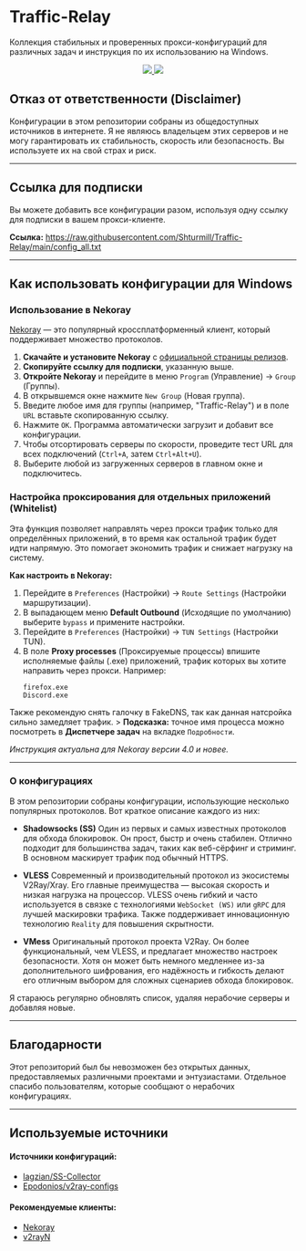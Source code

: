 # Traffic-Relay

Коллекция стабильных и проверенных прокси-конфигураций для различных задач и инструкция по их использованию на Windows.

<p align="center">
  <a href="https://github.com/Shturmill/Traffic-Relay/stargazers">
    <img src="https://img.shields.io/github/stars/Shturmill/Traffic-Relay?style=for-the-badge&color=blue">
  </a>
  <a href="https://github.com/Shturmill/Traffic-Relay/commits/main">
    <img src="https://img.shields.io/github/last-commit/Shturmill/Traffic-Relay?style=for-the-badge&color=blue">
  </a>
</p>

## Отказ от ответственности (Disclaimer)

Конфигурации в этом репозитории собраны из общедоступных источников в интернете. Я не являюсь владельцем этих серверов и не могу гарантировать их стабильность, скорость или безопасность. Вы используете их на свой страх и риск.

---

## Ссылка для подписки

Вы можете добавить все конфигурации разом, используя одну ссылку для подписки в вашем прокси-клиенте.

**Ссылка:**
https://raw.githubusercontent.com/Shturmill/Traffic-Relay/main/config_all.txt

---
## Как использовать конфигурации для Windows

### Использование в Nekoray

[Nekoray](https://github.com/MatsuriDayo/nekoray) — это популярный кроссплатформенный клиент, который поддерживает множество протоколов.

1.  **Скачайте и установите Nekoray** с [официальной страницы релизов](https://github.com/MatsuriDayo/nekoray/releases).
2.  **Скопируйте ссылку для подписки**, указанную выше.
3.  **Откройте Nekoray** и перейдите в меню `Program` (Управление) -> `Group` (Группы).
4.  В открывшемся окне нажмите `New Group` (Новая группа).
5.  Введите любое имя для группы (например, "Traffic-Relay") и в поле `URL` вставьте скопированную ссылку.
6.  Нажмите `OK`. Программа автоматически загрузит и добавит все конфигурации.
7.  Чтобы отсортировать серверы по скорости, проведите тест URL для всех подключений (`Ctrl+A`, затем `Ctrl+Alt+U`).
8.  Выберите любой из загруженных серверов в главном окне и подключитесь.

### Настройка проксирования для отдельных приложений (Whitelist)

Эта функция позволяет направлять через прокси трафик только для определённых приложений, в то время как остальной трафик будет идти напрямую. Это помогает экономить трафик и снижает нагрузку на систему.

**Как настроить в Nekoray:**

1.  Перейдите в `Preferences` (Настройки) -> `Route Settings` (Настройки маршрутизации).
2.  В выпадающем меню **Default Outbound** (Исходящие по умолчанию) выберите `bypass` и примените настройки.
3.  Перейдите в `Preferences` (Настройки) -> `TUN Settings` (Настройки TUN).
4.  В поле **Proxy processes** (Проксируемые процессы) впишите исполняемые файлы (.exe) приложений, трафик которых вы хотите направить через прокси. Например:
    ```
    firefox.exe
    Discord.exe
    ```
Также рекомендую снять галочку в FakeDNS, так как данная натсройка сильно замедляет трафик.
    > **Подсказка:** точное имя процесса можно посмотреть в **Диспетчере задач** на вкладке `Подробности`.

*Инструкция актуальна для Nekoray версии 4.0 и новее.*

---

### О конфигурациях

В этом репозитории собраны конфигурации, использующие несколько популярных протоколов. Вот краткое описание каждого из них:

* **Shadowsocks (SS)**
    Один из первых и самых известных протоколов для обхода блокировок. Он прост, быстр и очень стабилен. Отлично подходит для большинства задач, таких как веб-сёрфинг и стриминг. В основном маскирует трафик под обычный HTTPS.

* **VLESS**
    Современный и производительный протокол из экосистемы V2Ray/Xray. Его главные преимущества — высокая скорость и низкая нагрузка на процессор. VLESS очень гибкий и часто используется в связке с технологиями `WebSocket (WS)` или `gRPC` для лучшей маскировки трафика. Также поддерживает инновационную технологию `Reality` для повышения скрытности.

* **VMess**
    Оригинальный протокол проекта V2Ray. Он более функциональный, чем VLESS, и предлагает множество настроек безопасности. Хотя он может быть немного медленнее из-за дополнительного шифрования, его надёжность и гибкость делают его отличным выбором для сложных сценариев обхода блокировок.

Я стараюсь регулярно обновлять список, удаляя нерабочие серверы и добавляя новые.

---

## Благодарности

Этот репозиторий был бы невозможен без открытых данных, предоставляемых различными проектами и энтузиастами. Отдельное спасибо пользователям, которые сообщают о нерабочих конфигурациях.

---

## Используемые источники

#### Источники конфигураций:
* [lagzian/SS-Collector](https://github.com/lagzian/SS-Collector)
* [Epodonios/v2ray-configs](https://github.com/Epodonios/v2ray-configs)

#### Рекомендуемые клиенты:
* [Nekoray](https://github.com/MatsuriDayo/nekoray)
* [v2rayN](https://github.com/2dust/v2rayN)

